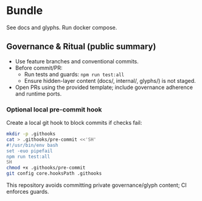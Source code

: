 # Bundle

See docs and glyphs. Run docker compose.

## Governance & Ritual (public summary)
- Use feature branches and conventional commits.
- Before commit/PR:
  - Run tests and guards: `npm run test:all`
  - Ensure hidden-layer content (docs/, internal/, glyphs/) is not staged.
- Open PRs using the provided template; include governance adherence and runtime ports.

### Optional local pre-commit hook
Create a local git hook to block commits if checks fail:

```bash
mkdir -p .githooks
cat > .githooks/pre-commit <<'SH'
#!/usr/bin/env bash
set -euo pipefail
npm run test:all
SH
chmod +x .githooks/pre-commit
git config core.hooksPath .githooks
```

This repository avoids committing private governance/glyph content; CI enforces guards.
